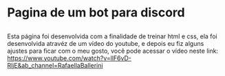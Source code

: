 # Pagina de um bot para discord

##

Esta página foi desenvolvida com a finalidade de treinar html e css, ela foi desenvolvida atravéz de um vídeo do youtube, e depois eu fiz alguns ajustes para ficar com o meu gosto,
você pode acessar o vídeo neste link: https://www.youtube.com/watch?v=llF6vD-RljE&ab_channel=RafaellaBallerini
